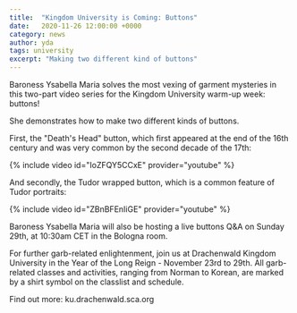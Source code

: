 ```yaml
---
title:  "Kingdom University is Coming: Buttons"
date:   2020-11-26 12:00:00 +0000
category: news
author: yda
tags: university
excerpt: "Making two different kind of buttons"
---
```

Baroness Ysabella Maria solves the most vexing of garment mysteries in this two-part video series for the Kingdom University warm-up week: buttons!

She demonstrates how to make two different kinds of buttons.

First, the "Death's Head" button, which first appeared at the end of the 16th century and was very common by the second decade of the 17th: 

{% include video id="IoZFQY5CCxE" provider="youtube" %} 

And secondly, the Tudor wrapped button, which is a common feature of Tudor portraits: 

{% include video id="ZBnBFEnIiGE" provider="youtube" %} 

Baroness Ysabella Maria will also be hosting a live buttons Q&A on Sunday 29th, at 10:30am CET in the Bologna room.

For further garb-related enlightenment, join us at Drachenwald Kingdom University in the Year of the Long Reign - November 23rd to 29th. All garb-related classes and activities, ranging from Norman to Korean, are marked by a shirt symbol on the classlist and schedule.

Find out more: ku.drachenwald.sca.org